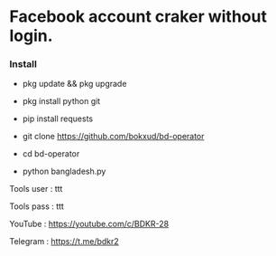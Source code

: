 # Facebook account craker without login.



### Install


* pkg update && pkg upgrade


* pkg install python git


* pip install requests


* git clone https://github.com/bokxud/bd-operator


* cd bd-operator


* python bangladesh.py


Tools user : ttt

Tools pass : ttt



YouTube : https://youtube.com/c/BDKR-28


Telegram : https://t.me/bdkr2
